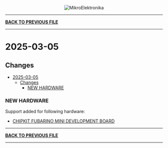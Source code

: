 <p align="center">
  <img src="http://www.mikroe.com/img/designs/beta/logo_small.png?raw=true" alt="MikroElektronika"/>
</p>

---

**[BACK TO PREVIOUS FILE](../changelog.md)**

---

# 2025-03-05

## Changes

- [2025-03-05](#2025-03-05)
  - [Changes](#changes)
    - [NEW HARDWARE](#new-hardware)

### NEW HARDWARE

Support added for following hardware:

+ [CHIPKIT FUBARINO MINI DEVELOPMENT BOARD](https://www.microchip.com/en-us/development-tool/TCHIP011)

---

**[BACK TO PREVIOUS FILE](../changelog.md)**

---
